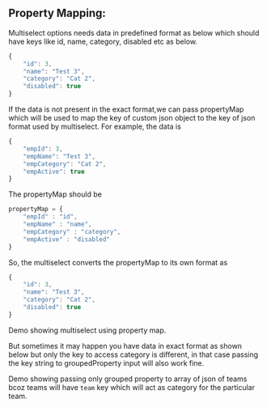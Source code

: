 ## Property Mapping:
Multiselect options needs data in predefined format as below which should have keys like id, name, category, disabled etc as below.
```js	
{
    "id": 3,
    "name": "Test 3",
    "category": "Cat 2",
    "disabled": true
}
```
If  the data is not present in the exact format,we can pass  propertyMap which will be used to map the key of custom json object to the key of json format used by multiselect. For example, the data is
```js  	
{
    "empId": 3,
    "empName": "Test 3",
    "empCategory": "Cat 2",
    "empActive": true
}
```
The propertyMap should be
```js
propertyMap = {
    "empId" : "id",
    "empName" : "name",
    "empCategory" : "category",
    "empActive" : "disabled"
}
```
So, the multiselect converts the propertyMap to its own format as 
```js
{
    "id": 3,
    "name": "Test 3",
    "category": "Cat 2",
    "disabled": true
}
```
            
Demo showing multiselect using property map.

But sometimes it may happen you have data in exact format as shown below but only the key to access category is different, in that case passing the key string to groupedProperty input will also work fine.

Demo showing passing only grouped property to array of json of teams bcoz teams will have `team` key which will act as category for the particular team.
